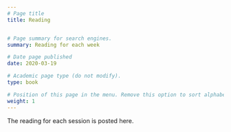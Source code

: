 ```yaml
---
# Page title
title: Reading


# Page summary for search engines.
summary: Reading for each week

# Date page published
date: 2020-03-19

# Academic page type (do not modify).
type: book

# Position of this page in the menu. Remove this option to sort alphabetically.
weight: 1
---
```


The reading for each session is posted here. 
